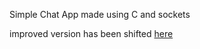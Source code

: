 Simple Chat App made using C and sockets

improved version has been shifted [here](https://github.com/amitsingh19975/OS_project)
